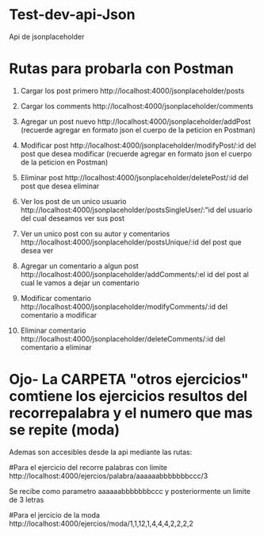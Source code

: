 # Test-dev-api-Json

Api de jsonplaceholder

# Rutas para probarla con Postman

1. Cargar los post primero
http://localhost:4000/jsonplaceholder/posts

2. Cargar los comments
http://localhost:4000/jsonplaceholder/comments

3. Agregar un post nuevo
http://localhost:4000/jsonplaceholder/addPost
(recuerde agregar en formato json el cuerpo de la peticion en Postman)

4. Modificar post
http://localhost:4000/jsonplaceholder/modifyPost/:id del post que desea modificar
(recuerde agregar en formato json el cuerpo de la peticion en Postman)

5. Eliminar post
http://localhost:4000/jsonplaceholder/deletePost/:id del post que desea eliminar

6. Ver los post de un unico usuario
http://localhost:4000/jsonplaceholder/postsSingleUser/:"id del usuario del cual deseamos ver sus post

7. Ver un unico post con su autor y comentarios
http://localhost:4000/jsonplaceholder/postsUnique/:id del post que desea ver
 
8. Agregar un comentario a algun post
http://localhost:4000/jsonplaceholder/addComments/:el id del post al cual le vamos a dejar un comentario

9. Modificar comentario
http://localhost:4000/jsonplaceholder/modifyComments/:id del comentario a modificar

10. Eliminar comentario
http://localhost:4000/jsonplaceholder/deleteComments/:id del comentario a eliminar

# Ojo-  La CARPETA "otros ejercicios" comtiene los ejercicios resultos del recorrepalabra y el numero que mas se repite (moda)
Ademas son accesibles desde la api mediante las rutas:

#Para el ejercicio del recorre palabras con limite
http://localhost:4000/ejercios/palabra/aaaaaabbbbbbbccc/3

Se recibe como parametro aaaaaabbbbbbbccc y posteriormente un limite de 3 letras

#Para el jercicio de la moda
http://localhost:4000/ejercios/moda/1,1,12,1,4,4,4,2,2,2,2
